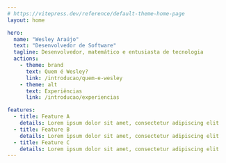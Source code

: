 ```yaml
---
# https://vitepress.dev/reference/default-theme-home-page
layout: home

hero:
  name: "Wesley Araújo"
  text: "Desenvolvedor de Software"
  tagline: Desenvolvedor, matemático e entusiasta de tecnologia
  actions:
    - theme: brand
      text: Quem é Wesley?
      link: /introducao/quem-e-wesley
    - theme: alt
      text: Experiências
      link: /introducao/experiencias

features:
  - title: Feature A
    details: Lorem ipsum dolor sit amet, consectetur adipiscing elit
  - title: Feature B
    details: Lorem ipsum dolor sit amet, consectetur adipiscing elit
  - title: Feature C
    details: Lorem ipsum dolor sit amet, consectetur adipiscing elit
---
```


